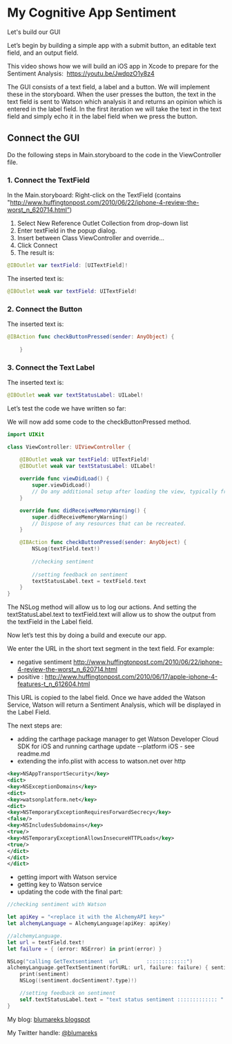 # My Cognitive App Sentiment

Let's build our GUI

Let’s begin by building a simple app with a submit button, an editable text field, and an output field.

This video shows how we will build an iOS app in Xcode to prepare for the Sentiment Analysis:  https://youtu.be/JwdpzO1y8z4

The GUI consists of a text field, a label and a button.  We will implement these in the storyboard.
When the user presses the button, the text in the text field is sent to Watson which analysis it and returns an opinion which is entered in the label field.
In the first iteration we will take the text in the text field and simply echo it in the label field when we press the button.


## Connect the GUI 

Do the following steps in Main.storyboard to the code in the ViewController file.

### 1. Connect the TextField

In the Main.storyboard:
Right-click on the TextField (contains "http://www.huffingtonpost.com/2010/06/22/iphone-4-review-the-worst_n_620714.html”)
1.	Select New Reference Outlet Collection from drop-down list
2.	Enter textField in the popup dialog.
3.	Insert between Class ViewController and override… 
4.	Click Connect
5.	The result is: 
```swift
@IBOutlet var textField: [UITextField]!
```


The inserted text is:
```swift
@IBOutlet weak var textField: UITextField!
```

### 2. Connect the Button


The inserted text is:
```swift
@IBAction func checkButtonPressed(sender: AnyObject) {
        
    }
```


### 3. Connect the Text Label


The inserted text is:
```swift
@IBOutlet weak var textStatusLabel: UILabel!
```

Let’s test the code we have written so far:

We will now add some code to the checkButtonPressed method.
```swift
import UIKit

class ViewController: UIViewController {

    @IBOutlet weak var textField: UITextField!
    @IBOutlet weak var textStatusLabel: UILabel!
    
    override func viewDidLoad() {
        super.viewDidLoad()
        // Do any additional setup after loading the view, typically from a nib.
    }

    override func didReceiveMemoryWarning() {
        super.didReceiveMemoryWarning()
        // Dispose of any resources that can be recreated.
    }

    @IBAction func checkButtonPressed(sender: AnyObject) {
        NSLog(textField.text!)
        
        //checking sentiment
        
        //setting feedback on sentiment
        textStatusLabel.text = textField.text
    }
}
```


The NSLog method will allow us to log our actions. And setting the textStatusLabel.text to textField.text will allow us to show the output from the textField in the Label field.

Now let’s test this by doing a build and execute our app.

We enter the URL in the short text segment in the text field. 
For example: 
- negative sentiment http://www.huffingtonpost.com/2010/06/22/iphone-4-review-the-worst_n_620714.html
- positive : http://www.huffingtonpost.com/2010/06/17/apple-iphone-4-features-t_n_612604.html

This URL is copied to the label field. Once we have added the Watson Service, Watson will return a Sentiment Analysis, which will be displayed in the Label Field.

The next steps are:
 - adding the carthage package manager to get Watson Developer Cloud SDK for iOS and running carthage update --platform iOS - see readme.md
 - extending the info.plist with access to watson.net over http
```xml
<key>NSAppTransportSecurity</key>
<dict>
<key>NSExceptionDomains</key>
<dict>
<key>watsonplatform.net</key>
<dict>
<key>NSTemporaryExceptionRequiresForwardSecrecy</key>
<false/>
<key>NSIncludesSubdomains</key>
<true/>
<key>NSTemporaryExceptionAllowsInsecureHTTPLoads</key>
<true/>
</dict>
</dict>
</dict>
```
- getting import with Watson service
- getting key to Watson service
- updating the code with the final part:
```swift
//checking sentiment with Watson

let apiKey = "<replace it with the AlchemyAPI key>"
let alchemyLanguage = AlchemyLanguage(apiKey: apiKey)

//alchemyLanguage.
let url = textField.text!
let failure = { (error: NSError) in print(error) }

NSLog("calling GetTextsentiment  url         :::::::::::::")
alchemyLanguage.getTextSentiment(forURL: url, failure: failure) { sentiment in
    print(sentiment)
    NSLog((sentiment.docSentiment?.type)!)

    //setting feedback on sentiment
    self.textStatusLabel.text = "text status sentiment ::::::::::::: " + (sentiment.docSentiment?.type)!
}
```

My blog: [blumareks blogspot](http://blumareks.blogspot.com/2016/03/blue-reporter-v21-gets-cognitive-in.html)

My Twitter handle: [@blumareks](https://twitter.com/blumareks)
